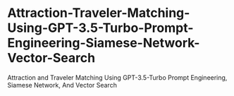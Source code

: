 # Attraction-Traveler-Matching-Using-GPT-3.5-Turbo-Prompt-Engineering-Siamese-Network-Vector-Search
Attraction and Traveler Matching Using GPT-3.5-Turbo Prompt Engineering, Siamese Network, And Vector Search
